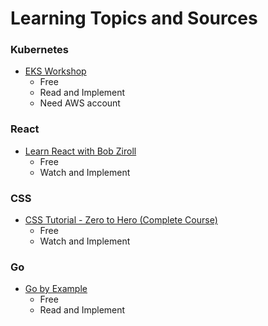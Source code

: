 # Learning Topics and Sources

### Kubernetes

* [EKS Workshop](https://www.eksworkshop.com/)
  * Free
  * Read and Implement
  * Need AWS account

### React

* [Learn React with Bob Ziroll](https://scrimba.com/learn/learnreact)
  * Free
  * Watch and Implement
  
### CSS
* [CSS Tutorial - Zero to Hero (Complete Course)](https://www.youtube.com/watch?v=1Rs2ND1ryYc)
  * Free
  * Watch and Implement

### Go

* [Go by Example](https://gobyexample.com/)
  * Free
  * Read and Implement
